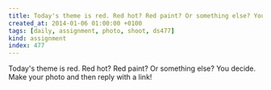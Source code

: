 ```yaml
---
title: Today's theme is red. Red hot? Red paint? Or something else? You decide. Make your photo and then reply with a link!
created_at: 2014-01-06 01:00:00 +0100
tags: [daily, assignment, photo, shoot, ds477]
kind: assignment
index: 477
---
```


Today's theme is red. Red hot? Red paint? Or something else? You decide. Make your photo and then reply with a link!

